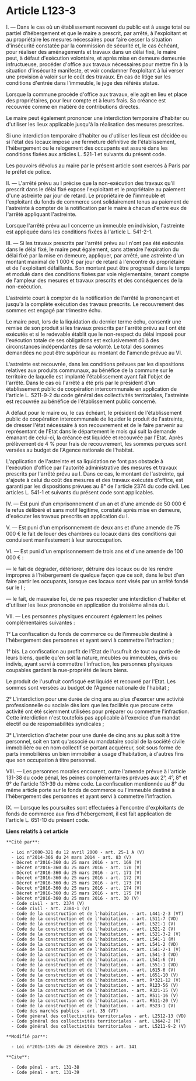 # Article L123-3

I. ― Dans le cas où un établissement recevant du public est à usage total ou partiel d'hébergement et que le maire a
prescrit, par arrêté, à l'exploitant et au propriétaire les mesures nécessaires pour faire cesser la situation d'insécurité
constatée par la commission de sécurité et, le cas échéant, pour réaliser des aménagements et travaux dans un délai fixé, le
maire peut, à défaut d'exécution volontaire, et après mise en demeure demeurée infructueuse, procéder d'office aux travaux
nécessaires pour mettre fin à la situation d'insécurité manifeste, et voir condamner l'exploitant à lui verser une provision
à valoir sur le coût des travaux. En cas de litige sur les conditions d'entrée dans l'immeuble, le juge des référés statue. 

Lorsque la commune procède d'office aux travaux, elle agit en lieu et place des propriétaires, pour leur compte et à leurs
frais. Sa créance est recouvrée comme en matière de contributions directes. 

Le maire peut également prononcer une interdiction temporaire d'habiter ou d'utiliser les lieux applicable jusqu'à la
réalisation des mesures prescrites. 

Si une interdiction temporaire d'habiter ou d'utiliser les lieux est décidée ou si l'état des locaux impose une fermeture
définitive de l'établissement, l'hébergement ou le relogement des occupants est assuré dans les conditions fixées aux
articles L. 521-1 et suivants du présent code. 

Les pouvoirs dévolus au maire par le présent article sont exercés à Paris par le préfet de police. 

II. ― L'arrêté prévu au I précise que la non-exécution des travaux qu'il prescrit dans le délai fixé expose l'exploitant et
le propriétaire au paiement d'une astreinte par jour de retard. Le propriétaire de l'immeuble et l'exploitant du fonds de
commerce sont solidairement tenus au paiement de l'astreinte à compter de la notification par le maire à chacun d'entre eux
de l'arrêté appliquant l'astreinte. 

Lorsque l'arrêté prévu au I concerne un immeuble en indivision, l'astreinte est appliquée dans les conditions fixées à
l'article L. 541-2-1. 

III. ― Si les travaux prescrits par l'arrêté prévu au I n'ont pas été exécutés dans le délai fixé, le maire peut également,
sans attendre l'expiration du délai fixé par la mise en demeure, appliquer, par arrêté, une astreinte d'un montant maximal de
1 000 € par jour de retard à l'encontre du propriétaire et de l'exploitant défaillants. Son montant peut être progressif dans
le temps et modulé dans des conditions fixées par voie réglementaire, tenant compte de l'ampleur des mesures et travaux
prescrits et des conséquences de la non-exécution. 

L'astreinte court à compter de la notification de l'arrêté la prononçant et jusqu'à la complète exécution des travaux
prescrits. Le recouvrement des sommes est engagé par trimestre échu. 

Le maire peut, lors de la liquidation du dernier terme échu, consentir une remise de son produit si les travaux prescrits par
l'arrêté prévu au I ont été exécutés et si le redevable établit que le non-respect du délai imposé pour l'exécution totale de
ses obligations est exclusivement dû à des circonstances indépendantes de sa volonté. Le total des sommes demandées ne peut
être supérieur au montant de l'amende prévue au VI. 

L'astreinte est recouvrée, dans les conditions prévues par les dispositions relatives aux produits communaux, au bénéfice de
la commune sur le territoire de laquelle est implanté l'établissement ayant fait l'objet de l'arrêté. Dans le cas où l'arrêté
a été pris par le président d'un établissement public de coopération intercommunale en application de l'article L. 5211-9-2
du code général des collectivités territoriales, l'astreinte est recouvrée au bénéfice de l'établissement public concerné. 

A défaut pour le maire ou, le cas échéant, le président de l'établissement public de coopération intercommunale de liquider
le produit de l'astreinte, de dresser l'état nécessaire à son recouvrement et de le faire parvenir au représentant de l'Etat
dans le département le mois qui suit la demande émanant de celui-ci, la créance est liquidée et recouvrée par l'Etat. Après
prélèvement de 4 % pour frais de recouvrement, les sommes perçues sont versées au budget de l'Agence nationale de l'habitat. 

L'application de l'astreinte et sa liquidation ne font pas obstacle à l'exécution d'office par l'autorité administrative des
mesures et travaux prescrits par l'arrêté prévu au I. Dans ce cas, le montant de l'astreinte, qui s'ajoute à celui du coût
des mesures et des travaux exécutés d'office, est garanti par les dispositions prévues au 8° de l'article 2374 du code civil.
Les articles L. 541-1 et suivants du présent code sont applicables. 

IV. ― Est puni d'un emprisonnement d'un an et d'une amende de 50 000 € le refus délibéré et sans motif légitime, constaté
après mise en demeure, d'exécuter les travaux prescrits en application du I. 

V. ― Est puni d'un emprisonnement de deux ans et d'une amende de 75 000 € le fait de louer des chambres ou locaux dans des
conditions qui conduisent manifestement à leur suroccupation. 

VI. ― Est puni d'un emprisonnement de trois ans et d'une amende de 100 000 € : 

― le fait de dégrader, détériorer, détruire des locaux ou de les rendre impropres à l'hébergement de quelque façon que ce
soit, dans le but d'en faire partir les occupants, lorsque ces locaux sont visés par un arrêté fondé sur le I ; 

― le fait, de mauvaise foi, de ne pas respecter une interdiction d'habiter et d'utiliser les lieux prononcée en application
du troisième alinéa du I. 

VII. ― Les personnes physiques encourent également les peines complémentaires suivantes : 

1° La confiscation du fonds de commerce ou de l'immeuble destiné à l'hébergement des personnes et ayant servi à commettre
l'infraction ; 

1° bis. La confiscation au profit de l'Etat de l'usufruit de tout ou partie de leurs biens, quelle qu'en soit la nature,
meubles ou immeubles, divis ou indivis, ayant servi à commettre l'infraction, les personnes physiques coupables gardant la
nue-propriété de leurs biens. 

Le produit de l'usufruit confisqué est liquidé et recouvré par l'Etat. Les sommes sont versées au budget de l'Agence
nationale de l'habitat ; 

2° L'interdiction pour une durée de cinq ans au plus d'exercer une activité professionnelle ou sociale dès lors que les
facilités que procure cette activité ont été sciemment utilisées pour préparer ou commettre l'infraction. Cette interdiction
n'est toutefois pas applicable à l'exercice d'un mandat électif ou de responsabilités syndicales ; 

3° L'interdiction d'acheter pour une durée de cinq ans au plus soit à titre personnel, soit en tant qu'associé ou mandataire
social de la société civile immobilière ou en nom collectif se portant acquéreur, soit sous forme de parts immobilières un
bien immobilier à usage d'habitation, à d'autres fins que son occupation à titre personnel. 

VIII. ― Les personnes morales encourent, outre l'amende prévue à l'article 131-38 du code pénal, les peines complémentaires
prévues aux 2°, 4°, 8° et 9° de l'article 131-39 du même code. La confiscation mentionnée au 8° du même article porte sur le
fonds de commerce ou l'immeuble destiné à l'hébergement des personnes et ayant servi à commettre l'infraction. 

IX. ― Lorsque les poursuites sont effectuées à l'encontre d'exploitants de fonds de commerce aux fins d'hébergement, il est
fait application de l'article L. 651-10 du présent code.

**Liens relatifs à cet article**

	**Cité par**:

	  - Loi n°2000-321 du 12 avril 2000 - art. 25-1 A (V)
	  - Loi n°2014-366 du 24 mars 2014 - art. 83 (V)
	  - Décret n°2016-360 du 25 mars 2016 - art. 169 (V)
	  - Décret n°2016-360 du 25 mars 2016 - art. 170 (V)
	  - Décret n°2016-360 du 25 mars 2016 - art. 171 (V)
	  - Décret n°2016-360 du 25 mars 2016 - art. 172 (V)
	  - Décret n°2016-360 du 25 mars 2016 - art. 173 (V)
	  - Décret n°2016-360 du 25 mars 2016 - art. 174 (V)
	  - Décret n°2016-360 du 25 mars 2016 - art. 175 (V)
	  - Décret n°2016-360 du 25 mars 2016 - art. 30 (V)
	  - Code civil - art. 2374 (V)
	  - Code civil - art. 2384-1 (V)
	  - Code de la construction et de l'habitation. - art. L441-2-3 (VT)
	  - Code de la construction et de l'habitation. - art. L511-7 (VD)
	  - Code de la construction et de l'habitation. - art. L521-1 (V)
	  - Code de la construction et de l'habitation. - art. L521-2 (V)
	  - Code de la construction et de l'habitation. - art. L521-3-2 (V)
	  - Code de la construction et de l'habitation. - art. L541-1 (M)
	  - Code de la construction et de l'habitation. - art. L541-2 (VD)
	  - Code de la construction et de l'habitation. - art. L541-2-1 (V)
	  - Code de la construction et de l'habitation. - art. L541-3 (VD)
	  - Code de la construction et de l'habitation. - art. L541-6 (V)
	  - Code de la construction et de l'habitation. - art. L551-1 (VD)
	  - Code de la construction et de l'habitation. - art. L615-6 (V)
	  - Code de la construction et de l'habitation. - art. L651-10 (V)
	  - Code de la construction et de l'habitation. - art. R*321-12 (V)
	  - Code de la construction et de l'habitation. - art. R123-56 (V)
	  - Code de la construction et de l'habitation. - art. R321-15 (V)
	  - Code de la construction et de l'habitation. - art. R511-16 (V)
	  - Code de la construction et de l'habitation. - art. R511-20 (V)
	  - Code de la construction et de l'habitation. - art. R523-1 (V)
	  - Code des marchés publics - art. 35 (VT)
	  - Code général des collectivités territoriales - art. L2512-13 (VD)
	  - Code général des collectivités territoriales - art. L3642-2 (V)
	  - Code général des collectivités territoriales - art. L5211-9-2 (V)

	**Modifié par**:

	  - Loi n°2015-1785 du 29 décembre 2015 - art. 141

	**Cite**:

	  - Code pénal - art. 131-38
	  - Code pénal - art. 131-39
